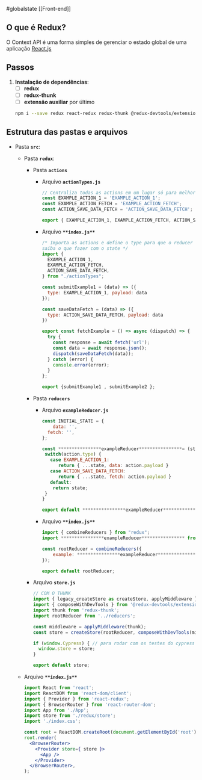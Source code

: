 #globalstate 
[[Front-end]]
## O que é Redux?
O Context API é uma forma simples de gerenciar o estado global de uma aplicação [React.js](app://obsidian.md/React.js)
## Passos
1. **Instalação de dependências**:
	- [ ]  **redux**
	- [ ]  **redux-thunk**
	- [ ]  **extensão auxiliar** por último
	```bash
	npm i --save redux react-redux redux-thunk @redux-devtools/extension
	```
## Estrutura das pastas e arquivos
- Pasta **`src`**:
    - Pasta **`redux`**:
        - Pasta **`actions`**
            - Arquivo ******`actionTypes.js`******
                
                ```jsx
                // Centraliza todas as actions em um lugar só para melhor organização
                const EXAMPLE_ACTION_1 = 'EXAMPLE_ACTION_1';
                const EXAMPLE_ACTION_FETCH = 'EXAMPLE_ACTION_FETCH';
                const ACTION_SAVE_DATA_FETCH = 'ACTION_SAVE_DATA_FETCH';
                
                export { EXAMPLE_ACTION_1, EXAMPLE_ACTION_FETCH, ACTION_SAVE_DATA_FETCH };
                ```
                
            - Arquivo **************`**index.js**`**************
                
                ```jsx
                /* Importa as actions e define o type para que o reducer
                saiba o que fazer com o state */
                import {
                  EXAMPLE_ACTION_1,
                  EXAMPLE_ACTION_FETCH,
                  ACTION_SAVE_DATA_FETCH,
                } from "./actionTypes";
                
                const submitExample1 = (data) => ({
                  type: EXAMPLE_ACTION_1, payload: data
                });
                
                const saveDataFetch = (data) => ({
                  type: ACTION_SAVE_DATA_FETCH, payload: data
                })
                
                export const fetchExample = () => async (dispatch) => {
                  try {
                    const response = await fetch('url');
                    const data = await response.json();
                    dispatch(saveDataFetch(data));
                  } catch (error) {
                    console.error(error);
                  }
                };
                
                export {submitExample1 , submitExample2 };
                ```
                
        - Pasta **`reducers`**
            - Arquivo **`exampleReducer.js`**
                
                ```jsx
                const INITIAL_STATE = {
                	data: '',
                  fetch: '',
                };
                
                const ****************exampleReducer****************= (state = INITIAL_STATE, action) => {
                 switch(action.type) {
                   case EXAMPLE_ACTION_1:
                	  return { ...state, data: action.payload }
                   case ACTION_SAVE_DATA_FETCH:
                	  return { ...state, fetch: action.payload }
                   default:
                    return state;
                 }
                }
                
                export default ****************exampleReducer****************;
                ```
                
            - Arquivo **************`**index.js**`**************
                
                ```jsx
                import { combineReducers } from "redux";
                import ****************exampleReducer**************** from "./****************exampleReducer****************";
                
                const rootReducer = combineReducers({
                    example: ****************exampleReducer****************
                });
                
                export default rootReducer;
                ```
                
        - Arquivo **`store.js`**
            
            ```jsx
            // COM O THUNK
            import { legacy_createStore as createStore, applyMiddleware } from 'redux';
            import { composeWithDevTools } from '@redux-devtools/extension';
            import thunk from 'redux-thunk';
            import rootReducer from '../reducers';
            
            const middleware = applyMiddleware(thunk);
            const store = createStore(rootReducer, composeWithDevTools(middleware));
            
            if (window.Cypress) { // para rodar com os testes do cypress
              window.store = store;
            }
            
            export default store;
            ```
            
    - Arquivo **************`**index.js**`**************
        
        ```jsx
        import React from 'react';
        import ReactDOM from 'react-dom/client';
        import { Provider } from 'react-redux';
        import { BrowserRouter } from 'react-router-dom';
        import App from './App';
        import store from './redux/store';
        import './index.css';
        
        const root = ReactDOM.createRoot(document.getElementById('root'));
        root.render(
          <BrowserRouter>
            <Provider store={ store }>
              <App />
            </Provider>
          </BrowserRouter>,
        );
        ```
        
